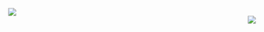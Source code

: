 <div align="left">
    <img src="https://github-readme-stats.vercel.app/api?username=JunOnJuly&show_icons=true&theme=transparent" />
</div>

<div align="right">
    <img src="http://mazassumnida.wtf/api/v2/generate_badge?boj=wlgnstjd0717)](https://solved.ac/wlgnstjd0717/" /> 
</div>